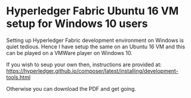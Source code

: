 # Hyperledger Fabric Ubuntu 16 VM setup for Windows 10 users

Setting up Hyperledger Fabric development environment on Windows is quiet tedious. 
Hence I have setup the same on an Ubuntu 16 VM and this can be played on a VMWare player on Windows 10.

If you wish to seup your own then, instructions are provided at: https://hyperledger.github.io/composer/latest/installing/development-tools.html

Otherwise you can download the PDF and get going.
